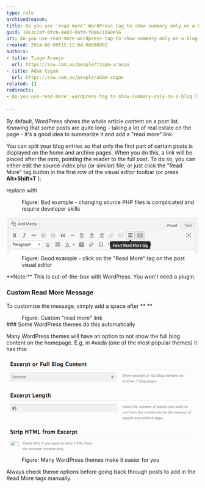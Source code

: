 ```yaml
---
type: rule
archivedreason: 
title: Do you use 'read more' WordPress tag to show summary only on a blog list?
guid: 18e3c2af-0fc0-4e83-9afd-f8a6c1b60e56
uri: do-you-use-read-more-wordpress-tag-to-show-summary-only-on-a-blog-list
created: 2014-06-09T15:12:04.0000000Z
authors:
- title: Tiago Araujo
  url: https://ssw.com.au/people/tiago-araujo
- title: Adam Cogan
  url: https://ssw.com.au/people/adam-cogan
related: []
redirects:
- do-you-use-read-more’-wordpress-tag-to-show-summary-only-on-a-blog-list

---
```


By default, WordPress shows the whole article content on a post list. Knowing that some posts are quite long - taking a lot of real estate on the page - it's a good idea to summarize it and add a "read more" link. 

<!--endintro-->

You can split your blog entries so that only the first part of certain posts is displayed on the home and archive pages. When you do this, a link will be placed after the intro, pointing the reader to the full post.
To do so, you can either edit the source index.php (or similar) file; or just click the "Read More" tag button in the first row of the visual editor toolbar (or press  **Alt+Shift+T** ):

<dl class="badImage"><p class="ssw15-rteElement-CodeArea">replace <?php the_content(); ?> with <?php the_excerpt(); ?></p><dd>Figure: Bad example - changing source PHP files is complicated and require developer skills </dd></dl><dl class="goodImage"><dt> <img src="readmore-tag.png" alt=""> </dt><dd>Figure: Good example - click on the "Read More" tag on the post visual editor</dd></dl>
**Note:** This is out-of-the-box with WordPress. You won't need a plugin.

### Custom Read More Message

To customize the message, simply add a space after  **<!--more</strong> and insert the text you want to show:</p><dl class="image"><dt><p class="ssw15-rteElement-CodeArea"><!--more Read the full post --> 
**

<dd>Figure: Custom "read more" link<br></dd>
### Some WordPress themes do this automatically

Many WordPress themes will have an option to not show the full blog content on the homepage. E.g. in Avada (one of the most popular themes) it has this:
<dl class="goodImage"><dt> <img src="excerpt.png" alt="excerpt.png"> </dt><dd>Figure: Many WordPress themes make it easier for you</dd></dl>


Always check theme options before going back through posts to add in the Read More tags manually.
